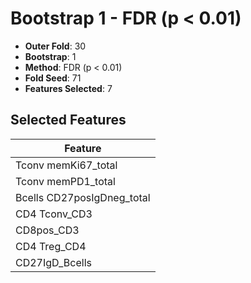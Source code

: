 # Bootstrap 1 - FDR (p < 0.01)

- **Outer Fold**: 30
- **Bootstrap**: 1
- **Method**: FDR (p < 0.01)
- **Fold Seed**: 71
- **Features Selected**: 7

## Selected Features

| Feature |
|---------|
| Tconv memKi67_total |
| Tconv memPD1_total |
| Bcells CD27posIgDneg_total |
| CD4 Tconv_CD3 |
| CD8pos_CD3 |
| CD4 Treg_CD4 |
| CD27IgD_Bcells |
